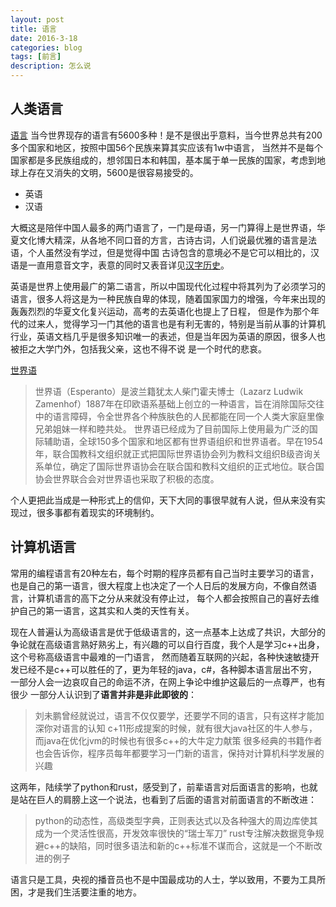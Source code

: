 ```yaml
---
layout: post
title: 语言
date: 2016-3-18
categories: blog
tags: [前言]
description: 怎么说
---
```


## 人类语言

[语言](http://baike.baidu.com/link?url=n7NXLhnIJlcxJLQi81DqBWPtQ2xzd89BFU0uWwCIDuxcfP6WIpz_gH65Pqo5vPXaHl4LB-PCO2kKrHXKgaupThToDDrpkB_CtyCid_SdC_G)
当今世界现存的语言有5600多种！是不是很出乎意料，当今世界总共有200多个国家和地区，按照中国56个民族来算其实应该有1w中语言，
当然并不是每个国家都是多民族组成的，想邻国日本和韩国，基本属于单一民族的国家，考虑到地球上存在又消失的文明，5600是很容易接受的。

* 英语
* 汉语

大概这是陪伴中国人最多的两门语言了，一门是母语，另一门算得上是世界语，华夏文化博大精深，从各地不同口音的方言，古诗古词，人们说最优雅的语言是法语，个人虽然没有学过，但是觉得中国
古诗包含的意境必不是它可以相比的，汉语是一直用意音文字，表意的同时又表音详见[汉字历史](http://baike.baidu.com/link?url=T-a3F5lnLDwJPs8_a__QZ9MJtmUUP8xx_WJSFe-DQ4_eaD0gz5Rdxs2V_EUAG99GndCJQ6BIeOt9V_MgzWQf2q)。

英语是世界上使用最广的第二语言，所以中国现代化过程中将其列为了必须学习的语言，很多人将这是为一种民族自卑的体现，随着国家国力的增强，今年来出现的轰轰烈烈的华夏文化复兴运动，高考的去英语化也提上了日程，
但是作为那个年代的过来人，觉得学习一门其他的语言也是有利无害的，特别是当前从事的计算机行业，英语文档几乎是很多知识唯一的表述，但是当年因为英语的原因，很多人也被拒之大学门外，包括我父亲，这也不得不说
是一个时代的悲哀。

[世界语](http://baike.baidu.com/view/30032.htm)

> 世界语（Esperanto）是波兰籍犹太人柴门霍夫博士（Lazarz Ludwik Zamenhof）1887年在印欧语系基础上创立的一种语言，旨在消除国际交往中的语言障碍，令全世界各个种族肤色的人民都能在同一个人类大家庭里像兄弟姐妹一样和睦共处。
世界语已经成为了目前国际上使用最为广泛的国际辅助语，全球150多个国家和地区都有世界语组织和世界语者。早在1954年，联合国教科文组织就正式把国际世界语协会列为教科文组织B级咨询关系单位，确定了国际世界语协会在联合国和教科文组织的正式地位。联合国协会世界联合会对世界语也采取了积极的态度。

个人更把此当成是一种形式上的信仰，天下大同的事很早就有人说，但从来没有实现过，很多事都有着现实的环境制约。

## 计算机语言

常用的编程语言有20种左右，每个时期的程序员都有自己当时主要学习的语言，也是自己的第一语言，很大程度上也决定了一个人日后的发展方向，不像自然语言，计算机语言的高下之分从来就没有停止过，
每个人都会按照自己的喜好去维护自己的第一语言，这其实和人类的天性有关。

现在人普遍认为高级语言是优于低级语言的，这一点基本上达成了共识，大部分的争论就在高级语言熟好熟劣上，有兴趣的可以自行百度，我个人是学习c++出身，这个号称高级语言中最难的一门语言，
然而随着互联网的兴起，各种快速敏捷开发已经不是c++可以胜任的了，更为年轻的java，c#，各种脚本语言层出不穷，一部分人会一边哀叹自己的命运不济，在网上争论中维护这最后的一点尊严，也有很少
一部分人认识到了**语言并非是非此即彼的**：

> 刘未鹏曾经就说过，语言不仅仅要学，还要学不同的语言，只有这样才能加深你对语言的认知
> c+11形成提案的时候，就有很大java社区的牛人参与，而java在优化jvm的时候也有很多c++的大牛定力献策
> 很多经典的书籍作者也会告诉你，程序员每年都要学习一门新的语言，保持对计算机科学发展的兴趣

这两年，陆续学了python和rust，感受到了，前辈语言对后面语言的影响，也就是站在巨人的肩膀上这一个说法，也看到了后面的语言对前面语言的不断改进：

> python的动态性，高级类型字典，正则表达式以及各种强大的周边库使其成为一个灵活性很高，开发效率很快的“瑞士军刀”
> rust专注解决数据竞争规避c++的缺陷，同时很多语法和新的c++标准不谋而合，这就是一个不断改进的例子

语言只是工具，央视的播音员也不是中国最成功的人士，学以致用，不要为工具所困，才是我们生活要注重的地方。




















